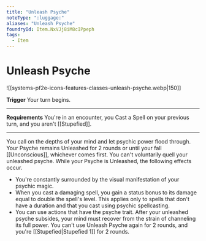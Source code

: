 ```yaml
---
title: "Unleash Psyche"
noteType: ":luggage:"
aliases: "Unleash Psyche"
foundryId: Item.NxVJj8iM8cIPpeph
tags:
  - Item
---
```


# Unleash Psyche
![[systems-pf2e-icons-features-classes-unleash-psyche.webp|150]]

**Trigger** Your turn begins.

* * *

**Requirements** You're in an encounter, you Cast a Spell on your previous turn, and you aren't [[Stupefied]].

* * *

You call on the depths of your mind and let psychic power flood through. Your Psyche remains Unleashed for 2 rounds or until your fall [[Unconscious]], whichever comes first. You can't voluntarily quell your unleashed psyche. While your Psyche is Unleashed, the following effects occur.

*   You're constantly surrounded by the visual manifestation of your psychic magic.
*   When you cast a damaging spell, you gain a status bonus to its damage equal to double the spell's level. This applies only to spells that don't have a duration and that you cast using psychic spellcasting.
*   You can use actions that have the psyche trait. After your unleashed psyche subsides, your mind must recover from the strain of channeling its full power. You can't use Unleash Psyche again for 2 rounds, and you're [[Stupefied|Stupefied 1]] for 2 rounds.
